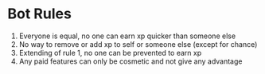 # Bot Rules

1. Everyone is equal, no one can earn xp quicker than someone else
2. No way to remove or add xp to self or someone else (except for chance)
3. Extending of rule 1, no one can be prevented to earn xp
4. Any paid features can only be cosmetic and not give any advantage